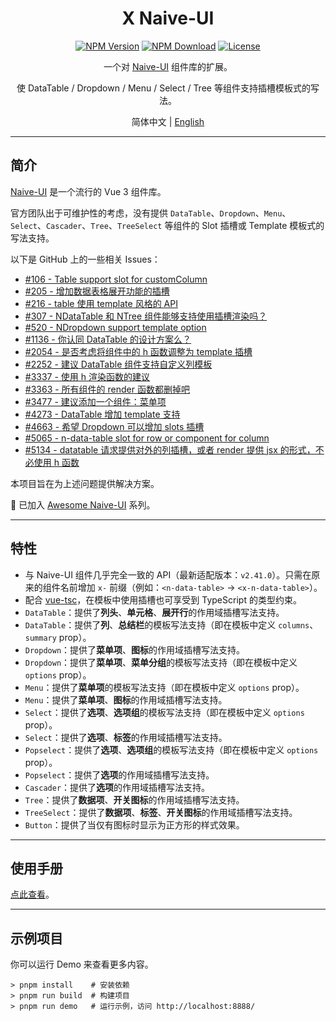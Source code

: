 ﻿<h1 align="center">X Naive-UI</h1>

<div align="center">

[![NPM Version](https://img.shields.io/npm/v/@skit/x.naive-ui.svg?sanitize=true)](https://www.npmjs.com/package/@skit/x.naive-ui)
[![NPM Download](https://img.shields.io/npm/dm/@skit/x.naive-ui.svg?sanitize=true)](https://www.npmjs.com/package/@skit/x.naive-ui)
[![License](https://img.shields.io/github/license/fudiwei/x.naive-ui)](https://mit-license.org/)

</div>

<p align="center">一个对 <a href="https://github.com/tusen-ai/naive-ui" target="_blank">Naive-UI</a> 组件库的扩展。</p>
<p align="center">使 DataTable / Dropdown / Menu / Select / Tree 等组件支持插槽模板式的写法。</p>

<p align="center">简体中文 | <a href="README.en-US.md">English</a></p>

---

## 简介

[Naive-UI](https://github.com/tusen-ai/naive-ui) 是一个流行的 Vue 3 组件库。

官方团队出于可维护性的考虑，没有提供 `DataTable`、`Dropdown`、`Menu`、`Select`、`Cascader`、`Tree`、`TreeSelect` 等组件的 Slot 插槽或 Template 模板式的写法支持。

以下是 GitHub 上的一些相关 Issues：

- [#106 - Table support slot for customColumn](https://github.com/tusen-ai/naive-ui/issues/106)
- [#205 - 增加数据表格展开功能的插槽](https://github.com/tusen-ai/naive-ui/issues/205)
- [#216 - table 使用 template 风格的 API](https://github.com/tusen-ai/naive-ui/issues/216)
- [#307 - NDataTable 和 NTree 组件能够支持使用插槽渲染吗？](https://github.com/tusen-ai/naive-ui/issues/307)
- [#520 - NDropdown support template option](https://github.com/tusen-ai/naive-ui/issues/520)
- [#1136 - 你认同 DataTable 的设计方案么？](https://github.com/tusen-ai/naive-ui/discussions/1136)
- [#2054 - 是否考虑将组件中的 h 函数调整为 template 插槽](https://github.com/tusen-ai/naive-ui/issues/2054)
- [#2252 - 建议 DataTable 组件支持自定义列模板](https://github.com/tusen-ai/naive-ui/issues/2252)
- [#3337 - 使用 h 渲染函数的建议](https://github.com/tusen-ai/naive-ui/issues/3337)
- [#3363 - 所有组件的 render 函数都删掉吧](https://github.com/tusen-ai/naive-ui/issues/3363)
- [#3477 - 建议添加一个组件：菜单项](https://github.com/tusen-ai/naive-ui/issues/3477)
- [#4273 - DataTable 增加 template 支持](https://github.com/tusen-ai/naive-ui/issues/4273)
- [#4663 - 希望 Dropdown 可以增加 slots 插槽](https://github.com/tusen-ai/naive-ui/issues/4663)
- [#5065 - n-data-table slot for row or component for column](https://github.com/tusen-ai/naive-ui/issues/5065)
- [#5134 - datatable 请求提供对外的列插槽，或者 render 提供 jsx 的形式，不必使用 h 函数](https://github.com/tusen-ai/naive-ui/issues/5134)

本项目旨在为上述问题提供解决方案。

🚀 已加入 [Awesome Naive-UI](https://github.com/naive-ui/awesome-naive) 系列。

---

## 特性

- 与 Naive-UI 组件几乎完全一致的 API（最新适配版本：`v2.41.0`）。只需在原来的组件名前增加 `x-` 前缀（例如：`<n-data-table>` → `<x-n-data-table>`）。
- 配合 [vue-tsc](https://github.com/vuejs/language-tools)，在模板中使用插槽也可享受到 TypeScript 的类型约束。
- `DataTable`：提供了**列头**、**单元格**、**展开行**的作用域插槽写法支持。
- `DataTable`：提供了**列**、**总结栏**的模板写法支持（即在模板中定义 `columns`、`summary` prop）。
- `Dropdown`：提供了**菜单项**、**图标**的作用域插槽写法支持。
- `Dropdown`：提供了**菜单项**、**菜单分组**的模板写法支持（即在模板中定义 `options` prop）。
- `Menu`：提供了**菜单项**的模板写法支持（即在模板中定义 `options` prop）。
- `Menu`：提供了**菜单项**、**图标**的作用域插槽写法支持。
- `Select`：提供了**选项**、**选项组**的模板写法支持（即在模板中定义 `options` prop）。
- `Select`：提供了**选项**、**标签**的作用域插槽写法支持。
- `Popselect`：提供了**选项**、**选项组**的模板写法支持（即在模板中定义 `options` prop）。
- `Popselect`：提供了**选项**的作用域插槽写法支持。
- `Cascader`：提供了**选项**的作用域插槽写法支持。
- `Tree`：提供了**数据项**、**开关图标**的作用域插槽写法支持。
- `TreeSelect`：提供了**数据项**、**标签**、**开关图标**的作用域插槽写法支持。
- `Button`：提供了当仅有图标时显示为正方形的样式效果。

---

## 使用手册

[点此查看](./docs/zh-CN/README.md)。

---

## 示例项目

你可以运行 Demo 来查看更多内容。

```shell
> pnpm install    # 安装依赖
> pnpm run build  # 构建项目
> pnpm run demo   # 运行示例，访问 http://localhost:8888/
```
